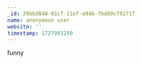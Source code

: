 ```yaml
---
_id: 39bbd840-81cf-11ef-a946-7bd89c792717
name: anonymous user
website: ''
timestamp: 1727991250
---
```

funny
